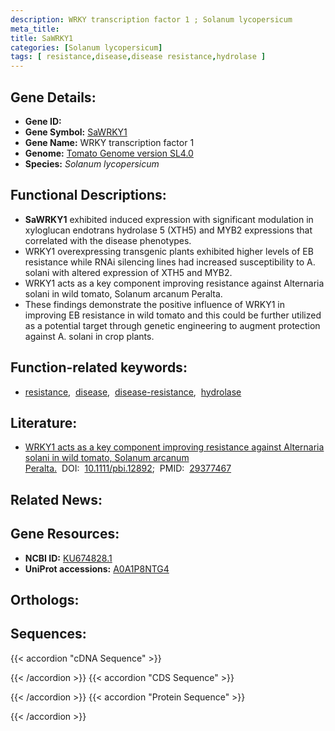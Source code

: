 ```yaml
---
description: WRKY transcription factor 1 ; Solanum lycopersicum
meta_title:
title: SaWRKY1
categories: [Solanum lycopersicum]
tags: [ resistance,disease,disease resistance,hydrolase ]
---
```


## Gene Details:
- **Gene ID:** []()
- **Gene Symbol:** <u>SaWRKY1</u>
- **Gene Name:** WRKY transcription factor 1
- **Genome:** [Tomato Genome version SL4.0](https://solgenomics.net/organism/solanum_lycopersicum/genome)
- **Species:** *Solanum lycopersicum*

## Functional Descriptions:
   - **SaWRKY1** exhibited induced expression with significant modulation in xyloglucan endotrans hydrolase 5 (XTH5) and MYB2 expressions that correlated with the disease phenotypes.
   - WRKY1 overexpressing transgenic plants exhibited higher levels of EB resistance while RNAi silencing lines had increased susceptibility to A. solani with altered expression of XTH5 and MYB2.
   - WRKY1 acts as a key component improving resistance against Alternaria solani in wild tomato, Solanum arcanum Peralta.
   - These findings demonstrate the positive influence of WRKY1 in improving EB resistance in wild tomato and this could be further utilized as a potential target through genetic engineering to augment protection against A. solani in crop plants.

## Function-related keywords:
   - [resistance](/tags/resistance/),&nbsp;&nbsp;[disease](/tags/disease/),&nbsp;&nbsp;[disease-resistance](/tags/disease-resistance/),&nbsp;&nbsp;[hydrolase](/tags/hydrolase/)

## Literature:
   - [WRKY1 acts as a key component improving resistance against Alternaria solani in wild tomato, Solanum arcanum Peralta.](https://doi.org/10.1111/pbi.12892)&nbsp;&nbsp;DOI:&nbsp;&nbsp;[10.1111/pbi.12892](https://doi.org/10.1111/pbi.12892);&nbsp;&nbsp;PMID:&nbsp;&nbsp;[29377467](https://pubmed.ncbi.nlm.nih.gov/29377467/)

## Related News:

## Gene Resources:
- **NCBI ID:**  [KU674828.1](https://www.ncbi.nlm.nih.gov/nuccore/KU674828.1/)
- **UniProt accessions:**  [A0A1P8NTG4](https://www.uniprot.org/uniprotkb/A0A1P8NTG4/entry)

## Orthologs:

## Sequences:
{{< accordion "cDNA Sequence" >}}

{{< /accordion >}}
{{< accordion "CDS Sequence" >}}

{{< /accordion >}}
{{< accordion "Protein Sequence" >}}

{{< /accordion >}}
